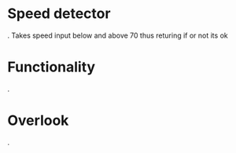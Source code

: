 # Speed detector
. Takes speed input below and above 70 thus returing if or not its ok 
# Functionality
. <script src="script.js"></script>
# Overlook
. <link rel="stylesheet" href="style.css">
